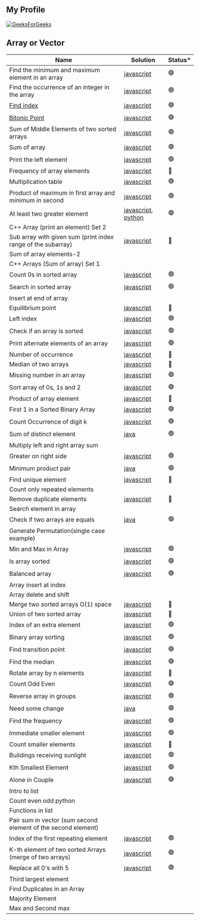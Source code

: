 ## My Profile
[![GeeksForGeeks](https://img.shields.io/badge/GeeksforGeeks-gray?style=for-the-badge&logo=geeksforgeeks&logoColor=35914c)](https://www.geeksforgeeks.org/user/deryaantvgm7/)

## Array or Vector

| Name                                                           | Solution | Status* |
|----------------------------------------------------------------| -------- | ------- |
| Find the minimum and maximum element in an array                                                    |    [javascript](https://github.com/D-Antonelli/mentorship_with_davide/blob/main/javascript/min_and_max_in_array.js)           |  🟢   |
| Find the occurrence of an integer in the array                                                    |   [javascript](https://github.com/D-Antonelli/mentorship_with_davide/blob/main/javascript/find_the_frequency.js)              |  🟢   |
| [Find index](https://practice.geeksforgeeks.org/problems/find-index4752/1?page=1&difficulty[]=-2&status[]=unsolved&sortBy=submissions)                                                     |             [javascript](https://github.com/D-Antonelli/mentorship_with_davide/blob/main/javascript/find_index.js)   |  🟢   |
| [Bitonic Point](https://www.geeksforgeeks.org/problems/maximum-value-in-a-bitonic-array3001/1?page=1&company%5B%5D=Amazon&curated%5B%5D=8&sortBy=submissions)                                                  |              [javascript](https://github.com/D-Antonelli/mentorship_with_davide/blob/main/javascript/bitonic_point.js)  | 🟢 | 
| Sum of Middle Elements of two sorted arrays                    |   [javascript](https://github.com/D-Antonelli/mentorship_with_davide/blob/main/javascript/sum_of_middle_elements_of_two_sorted_arrays.js)             | 🟢 |
| Sum of array                                                    |   [javascript](https://github.com/D-Antonelli/mentorship_with_davide/blob/main/javascript/sum_of_array.js)             | 🟢 |
| Print the left element                                          |   [javascript](https://github.com/D-Antonelli/mentorship_with_davide/blob/main/javascript/find_the_left_over_element.js)             | 🟢 |
| Frequency of array elements                                     |    [javascript](https://github.com/D-Antonelli/mentorship_with_davide/blob/main/javascript/frequencies_of_limited_range_array_elements.js)          |   🔴     |
| Multiplication table                                            |   [javascript](https://github.com/D-Antonelli/mentorship_with_davide/blob/main/javascript/multiplication_table.js)             | 🟢 |
| Product of maximum in first array and minimum in second         |   [javascript](https://github.com/D-Antonelli/mentorship_with_davide/blob/main/javascript/max_and_min_product.js)             | 🟢 |
| At least two greater element                                    |   [javascript](https://github.com/D-Antonelli/mentorship_with_davide/blob/main/javascript/at_least_two_greater_elements.js), [python](https://github.com/D-Antonelli/mentorship_with_davide/blob/main/python/at_least_two_greater_elements.py)            | 🟢 |
| C++ Array (print an element) Set 2                              |             |        |
| Sub array with given sum (print index range of the subarray)    |    [javascript](https://github.com/D-Antonelli/mentorship_with_davide/blob/main/javascript/subarrays_with_given_sum.js)          |    🔴    |
| Sum of array elements-2                                         |             |        |
| C++ Arrays (Sum of array) Set 1                                 |             |        |
| Count 0s in sorted array                                        |   [javascript](https://github.com/D-Antonelli/mentorship_with_davide/blob/main/javascript/count_the_zeros.js)             | 🟢 |
| Search in sorted array                                          |   [javascript](https://github.com/D-Antonelli/mentorship_with_davide/blob/main/javascript/sorted_array_search.js)             | 🟢 |
| Insert at end of array                                          |             |        |
| Equilibrium point                                               |    [javascript](https://github.com/D-Antonelli/mentorship_with_davide/blob/main/javascript/equilibrium_point.js)          |    🔴    |
| Left index                                                      |   [javascript](https://github.com/D-Antonelli/mentorship_with_davide/blob/main/javascript/left_most_and_right_most_index.js)             | 🟢 |
| Check if an array is sorted                                     |   [javascript](https://github.com/D-Antonelli/mentorship_with_davide/blob/main/javascript/check_if_array_is_sorted.js)             | 🟢 |
| Print alternate elements of an array                            |   [javascript](https://github.com/D-Antonelli/mentorship_with_davide/blob/main/javascript/alternates_in_an_array.js)             | 🟢 |
| Number of occurrence                                            |    [javascript](https://github.com/D-Antonelli/mentorship_with_davide/blob/main/javascript/number_of_occurrence.js)          |    🔴    |
| Median of two arrays                                            |    [javascript](https://github.com/D-Antonelli/mentorship_with_davide/blob/main/javascript/median_of_2_sorted_arrays_of_different_sizes.js)          |    🔴    |
| Missing number in an array                                      |   [javascript](https://github.com/D-Antonelli/mentorship_with_davide/blob/main/javascript/missing_in_array.js)             | 🟢 |
| Sort array of 0s, 1s and 2                                      |   [javascript](https://github.com/D-Antonelli/mentorship_with_davide/blob/main/javascript/sort_0s,_1s_and_2s.js)             | 🟢 |
| Product of array element                                        |    [javascript](https://github.com/D-Antonelli/mentorship_with_davide/blob/main/javascript/product_of_array_elements.js)          |    🔴    |
| First 1 in a Sorted Binary Array                        |   [javascript](https://github.com/D-Antonelli/mentorship_with_davide/blob/main/javascript/first_1_in_a_sorted_binary_array.js)             | 🟢 |
| Count Occurrence of digit k                                         |   [javascript](https://github.com/D-Antonelli/mentorship_with_davide/blob/main/javascript/count_occurrence_of_digit_k.js)             | 🟢 |
| Sum of distinct element                                         |   [java](https://github.com/D-Antonelli/mentorship_with_davide/blob/main/java/sum_of_distinct_elements.java)             | 🟢 |
| Multiply left and right array sum                               |             |        |
| Greater on right side                                           |   [javascript](https://github.com/D-Antonelli/mentorship_with_davide/blob/main/javascript/greater_on_right_side.js)             | 🟢 |
| Minimum product pair                                            |   [java](https://github.com/D-Antonelli/mentorship_with_davide/blob/main/java/minimum_product_pair.java)             | 🟢 |
| Find unique element                                             |   [javascript](https://github.com/D-Antonelli/mentorship_with_davide/blob/main/javascript/find_unique_element.js)             | 🔴 |
| Count only repeated elements                                    |             |        |
| Remove duplicate elements                                       |   [javascript](https://github.com/D-Antonelli/mentorship_with_davide/blob/main/javascript/remove_duplicate.js)             | 🔴 |
| Search element in array                                         |             |        |
| Check if two arrays are equals                                  |   [java](https://github.com/D-Antonelli/mentorship_with_davide/blob/main/java/search_element_in_array.java)             | 🟢 |
| Generate Permutation(single case example)                       |             |        |
| Min and Max in Array                                            |   [javascript](https://github.com/D-Antonelli/mentorship_with_davide/blob/main/javascript/min_and_max_in_array.js)             | 🟢 |
| Is array sorted                                                 |   [javascript](https://github.com/D-Antonelli/mentorship_with_davide/blob/main/javascript/check_if_array_is_sorted.js)             | 🟢 |
| Balanced array                                                  |   [javascript](https://github.com/D-Antonelli/mentorship_with_davide/blob/main/javascript/balanced_array.js)             | 🟢 |
| Array insert at index                                           |            |        |
| Array delete and shift                                          |             |        |
| Merge two sorted arrays O(1) space                              |   [javascript](https://github.com/D-Antonelli/mentorship_with_davide/blob/main/javascript/merge_two_sorted_arrays.js)             | 🔴 |
| Union of two sorted array                                       |   [javascript](https://github.com/D-Antonelli/mentorship_with_davide/blob/main/javascript/union_of_two_sorted_array.js)             | 🔴 |
| Index of an extra element                                       |   [javascript](https://github.com/D-Antonelli/mentorship_with_davide/blob/main/javascript/index_of_an_extra_element.js)             | 🟢 |
| Binary array sorting                                            |   [javascript](https://github.com/D-Antonelli/mentorship_with_davide/blob/main/javascript/binary_array_sorting.js)             | 🟢 |
| Find transition point                                           |   [javascript](https://github.com/D-Antonelli/mentorship_with_davide/blob/main/javascript/find_transition_point.js)             | 🟢 |
| Find the median                                    |   [javascript](https://github.com/D-Antonelli/mentorship_with_davide/blob/main/javascript/find_the_median.js)             | 🟢 |
| Rotate array by n elements                                      |   [javascript](https://github.com/D-Antonelli/mentorship_with_davide/blob/main/javascript/rotate_array.js)             | 🔴 |
| Count Odd Even                                            |   [javascript](https://github.com/D-Antonelli/mentorship_with_davide/blob/main/javascript/count_odd_even.js)             | 🟢 |
| Reverse array in groups                                        |   [javascript](https://github.com/D-Antonelli/mentorship_with_davide/blob/main/javascript/reverse_array_in_groups.js)             | 🟢 |
| Need some change                                                |   [java](https://github.com/D-Antonelli/mentorship_with_davide/blob/main/java/need_some_change.java)             | 🟢 |
| Find the frequency                                              |   [javascript](https://github.com/D-Antonelli/mentorship_with_davide/blob/main/javascript/find_the_frequency.js)             | 🟢 |
| Immediate smaller element                                       |   [javascript](https://github.com/D-Antonelli/mentorship_with_davide/blob/main/javascript/immediate_smaller_element.js)             | 🟢 |
| Count smaller elements                                           |   [javascript](https://github.com/D-Antonelli/mentorship_with_davide/blob/main/javascript/count_smaller_elements.js)             | 🔴 |
| Buildings receiving sunlight                                   |  [javascript](https://github.com/D-Antonelli/mentorship_with_davide/blob/main/javascript/buildings_receiving_sunlight.js)             | 🟢 |
| Kth Smallest Element                                            |  [javascript](https://github.com/D-Antonelli/mentorship_with_davide/blob/main/javascript/kth_smallest.js)             | 🟢 |
| Alone in Couple                                                 |  [javascript](https://github.com/D-Antonelli/mentorship_with_davide/blob/main/javascript/party_of_couples.js)             | 🟢 |
| Intro to list                                                   |                |  |
| Count even odd python                                           |                |  |
| Functions in list                                               |                |  |
| Pair sum in vector (sum second element of the second element)   |             |        |
| Index of the first repeating element                            |  [javascript](https://github.com/D-Antonelli/mentorship_with_davide/blob/main/javascript/first_repeating_element.js)             | 🟢 |
| K-th element of two sorted Arrays (merge of two arrays)         |  [javascript](https://github.com/D-Antonelli/mentorship_with_davide/blob/main/javascript/k-th_element_of_two_arrays.js)             | 🟢 |
| Replace all 0's with 5                            |  [javascript](https://github.com/D-Antonelli/mentorship_with_davide/blob/main/javascript/replace-os-with-5s.js)  | 🟢 |
| Third largest element                                           |             |        |
| Find Duplicates in an Array                                     |             |        |
| Majority Element                                                |             |        |
| Max and Second max                                              |             |        |


